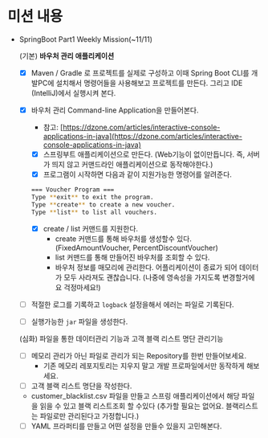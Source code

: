 # 미션 내용

- SpringBoot Part1 Weekly Mission(~11/11)

  (기본) **바우처 관리 애플리케이션**

    - [x]  Maven / Gradle 로 프로젝트를 실제로 구성하고 이때 Spring Boot CLI를 개발PC에 설치해서 명령어들을 사용해보고 프로젝트를 만든다. 그리고 IDE (IntelliJ)에서 실행시켜 본다.
    - [x]  바우처 관리 Command-line Application을 만들어본다.
        - 참고: [https://dzone.com/articles/interactive-console-applications-in-java](https://dzone.com/articles/interactive-console-applications-in-java)
        - [x]  스프링부트 애플리케이션으로 만든다. (Web기능이 없이만듭니다. 즉, 서버가 띄지 않고 커맨드라인 애플리케이션으로 동작해야한다.)
        - [x]  프로그램이 시작하면 다음과 같이 지원가능한 명령어를 알려준다.

       ```bash
       === Voucher Program ===
       Type **exit** to exit the program.
       Type **create** to create a new voucher.
       Type **list** to list all vouchers.
       ```

        - [x]  create / list 커맨드를 지원한다.
            - create 커맨드를 통해 바우처를 생성할수 있다. (FixedAmountVoucher, PercentDiscountVoucher)
            - list 커맨드를 통해 만들어진 바우처를 조회할 수 있다.
            - 바우처 정보를 매모리에 관리한다. 어플리케이션이 종료가 되어 데이터가 모두 사라져도 괜찮습니다. (나중에 영속성을 가지도록 변경할거에요 걱정마세요!)

    - [ ]  적절한 로그를 기록하고 `logback` 설정을해서 에러는 파일로 기록된다.
    - [ ]  실행가능한 `jar` 파일을 생성한다.

  (심화) 파일을 통한 데이터관리 기능과 고객 블랙 리스트 명단 관리기능

    - [ ]  메모리 관리가 아닌 파일로 관리가 되는 Repository를 한번 만들어보세요.
        - 기존 메모리 레포지토리는 지우지 말고 개발 프로파일에서만 동작하게 해보세요.
    - [ ]  고객 블랙 리스트 명단을 작성한다.
    - customer_blacklist.csv 파일을 만들고 스프링 애플리케이션에서 해당 파일을 읽을 수 있고 블랙 리스트조회 할 수있다 (추가할 필요는 없어요. 블랙리스트는 파일로만 관리된다고 가정합니다.)
    - [ ]  YAML 프라퍼티를 만들고 어떤 설정을 만들수 있을지 고민해본다.